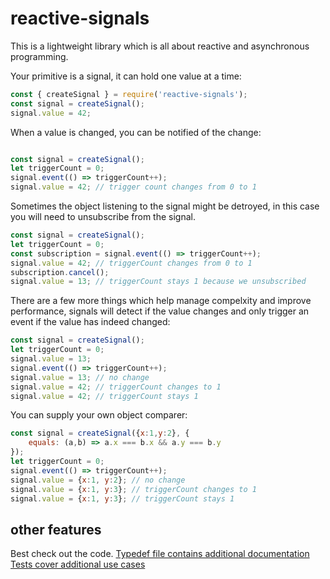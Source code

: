 # reactive-signals

This is a lightweight library which is all about reactive and asynchronous programming.

Your primitive is a signal, it can hold one value at a time:

```javascript
const { createSignal } = require('reactive-signals');
const signal = createSignal();
signal.value = 42;
```

When a value is changed, you can be notified of the change:

```javascript

const signal = createSignal();
let triggerCount = 0;
signal.event(() => triggerCount++);
signal.value = 42; // trigger count changes from 0 to 1
```

Sometimes the object listening to the signal might be detroyed,
in this case you will need to unsubscribe from the signal.

```javascript
const signal = createSignal();
let triggerCount = 0;
const subscription = signal.event(() => triggerCount++);
signal.value = 42; // triggerCount changes from 0 to 1
subscription.cancel();
signal.value = 13; // triggerCount stays 1 because we unsubscribed
```

There are a few more things which help manage compelxity and improve performance,
signals will detect if the value changes and only trigger 
an event if the value has indeed changed:

```javascript
const signal = createSignal();
let triggerCount = 0;
signal.value = 13;
signal.event(() => triggerCount++);
signal.value = 13; // no change
signal.value = 42; // triggerCount changes to 1
signal.value = 42; // triggerCount stays 1
```

You can supply your own object comparer:

```javascript
const signal = createSignal({x:1,y:2}, {
    equals: (a,b) => a.x === b.x && a.y === b.y
});
let triggerCount = 0;
signal.event(() => triggerCount++);
signal.value = {x:1, y:2}; // no change
signal.value = {x:1, y:3}; // triggerCount changes to 1
signal.value = {x:1, y:3}; // triggerCount stays 1
```

## other features

Best check out the code. 
[Typedef file contains additional documentation](https://github.com/peterekepeter/reactive-signals/blob/master/lib/signal.d.ts)
[Tests cover additional use cases](https://github.com/peterekepeter/reactive-signals/tree/master/test)

